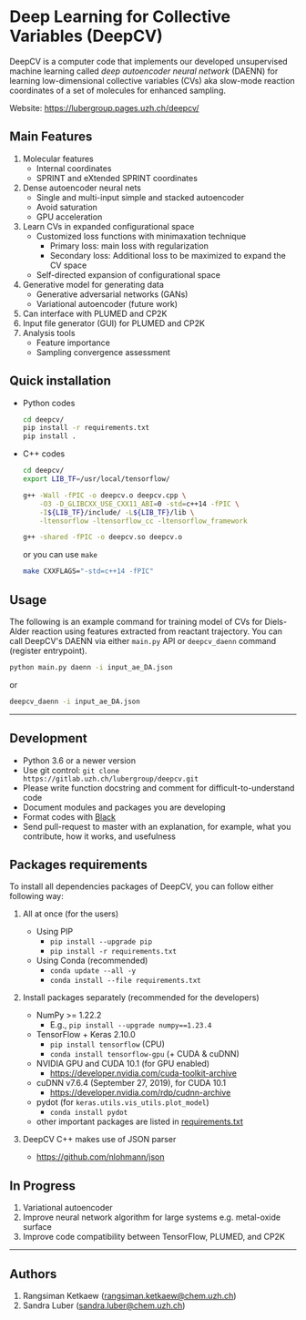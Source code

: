 # Deep Learning for Collective Variables (DeepCV)

DeepCV is a computer code that implements our developed unsupervised machine learning called *deep autoencoder neural network* (DAENN) for learning low-dimensional collective variables (CVs) aka slow-mode reaction coordinates of a set of molecules for enhanced sampling.

Website: https://lubergroup.pages.uzh.ch/deepcv/

## Main Features

1. Molecular features
   - Internal coordinates
   - SPRINT and eXtended SPRINT coordinates
2. Dense autoencoder neural nets
   - Single and multi-input simple and stacked autoencoder
   - Avoid saturation
   - GPU acceleration
3. Learn CVs in expanded configurational space
   - Customized loss functions with minimaxation technique
     - Primary loss: main loss with regularization
     - Secondary loss: Additional loss to be maximized to expand the CV space
   - Self-directed expansion of configurational space
4. Generative model for generating data
   - Generative adversarial networks (GANs)
   - Variational autoencoder (future work)
5. Can interface with PLUMED and CP2K
6. Input file generator (GUI) for PLUMED and CP2K
7. Analysis tools
   - Feature importance
   - Sampling convergence assessment

## Quick installation

- Python codes
  ```sh
  cd deepcv/
  pip install -r requirements.txt
  pip install .
  ```
- C++ codes

  ```sh
  cd deepcv/
  export LIB_TF=/usr/local/tensorflow/

  g++ -Wall -fPIC -o deepcv.o deepcv.cpp \
      -O3 -D_GLIBCXX_USE_CXX11_ABI=0 -std=c++14 -fPIC \
      -I${LIB_TF}/include/ -L${LIB_TF}/lib \
      -ltensorflow -ltensorflow_cc -ltensorflow_framework

  g++ -shared -fPIC -o deepcv.so deepcv.o
  ```
  or you can use `make`
  ```sh
  make CXXFLAGS="-std=c++14 -fPIC"
  ```

## Usage

The following is an example command for training model of CVs for Diels-Alder reaction using features extracted from reactant trajectory. You can call DeepCV's DAENN via either `main.py` API or `deepcv_daenn` command (register entrypoint).

```sh
python main.py daenn -i input_ae_DA.json
```

or 

```sh
deepcv_daenn -i input_ae_DA.json
```

---

## Development

- Python 3.6 or a newer version
- Use git control: `git clone https://gitlab.uzh.ch/lubergroup/deepcv.git`
- Please write function docstring and comment for difficult-to-understand code
- Document modules and packages you are developing
- Format codes with [Black](https://github.com/psf/black)
- Send pull-request to master with an explanation, for example, what you contribute, how it works, and usefulness

## Packages requirements

To install all dependencies packages of DeepCV, you can follow either following way:

1. All at once (for the users)

   - Using PIP
     - `pip install --upgrade pip`
     - `pip install -r requirements.txt`
   - Using Conda (recommended)
     - `conda update --all -y`
     - `conda install --file requirements.txt`

2. Install packages separately (recommended for the developers)

   - NumPy >= 1.22.2
     - E.g., `pip install --upgrade numpy==1.23.4`
   - TensorFlow + Keras 2.10.0
     - `pip install tensorflow` (CPU)
     - `conda install tensorflow-gpu` (+ CUDA & cuDNN)
   - NVIDIA GPU and CUDA 10.1 (for GPU enabled)
     - https://developer.nvidia.com/cuda-toolkit-archive
   - cuDNN v7.6.4 (September 27, 2019), for CUDA 10.1
     - https://developer.nvidia.com/rdp/cudnn-archive
   - pydot (for `keras.utils.vis_utils.plot_model`)
     - `conda install pydot`
   - other important packages are listed in [requirements.txt](./requirements.txt)

3. DeepCV C++ makes use of JSON parser
   - https://github.com/nlohmann/json

## In Progress

1. Variational autoencoder
2. Improve neural network algorithm for large systems e.g. metal-oxide surface
3. Improve code compatibility between TensorFlow, PLUMED, and CP2K

---

## Authors

1. Rangsiman Ketkaew (rangsiman.ketkaew@chem.uzh.ch)
2. Sandra Luber (sandra.luber@chem.uzh.ch)
